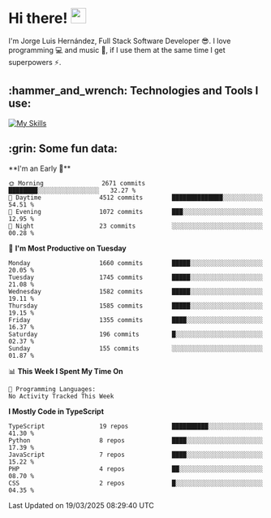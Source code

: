 <h1 align="left">
 <abc>
  <br>Hi there! <img src="https://user-images.githubusercontent.com/42378118/110234147-e3259600-7f4e-11eb-95be-0c4047144dea.gif" width="30"><br>
 </abc>
</h1>

I'm Jorge Luis Hernández, Full Stack Software Developer :sunglasses:. I love programming :computer: and music :musical_score:, if I use them at the same time I get superpowers :zap:. 


<h2 align="left">:hammer_and_wrench: Technologies and Tools I use:</h2>

[![My Skills](https://skillicons.dev/icons?i=js,ts,html,css,py,vue,react,next,nest,postgres,mysql)](https://skillicons.dev)

<h2 align="left">:grin: Some fun data:</h2>
<!--START_SECTION:waka-->
**I'm an Early 🐤** 

```text
🌞 Morning                2671 commits        ████████░░░░░░░░░░░░░░░░░   32.27 % 
🌆 Daytime                4512 commits        ██████████████░░░░░░░░░░░   54.51 % 
🌃 Evening                1072 commits        ███░░░░░░░░░░░░░░░░░░░░░░   12.95 % 
🌙 Night                  23 commits          ░░░░░░░░░░░░░░░░░░░░░░░░░   00.28 % 
```
📅 **I'm Most Productive on Tuesday** 

```text
Monday                   1660 commits        █████░░░░░░░░░░░░░░░░░░░░   20.05 % 
Tuesday                  1745 commits        █████░░░░░░░░░░░░░░░░░░░░   21.08 % 
Wednesday                1582 commits        █████░░░░░░░░░░░░░░░░░░░░   19.11 % 
Thursday                 1585 commits        █████░░░░░░░░░░░░░░░░░░░░   19.15 % 
Friday                   1355 commits        ████░░░░░░░░░░░░░░░░░░░░░   16.37 % 
Saturday                 196 commits         █░░░░░░░░░░░░░░░░░░░░░░░░   02.37 % 
Sunday                   155 commits         ░░░░░░░░░░░░░░░░░░░░░░░░░   01.87 % 
```


📊 **This Week I Spent My Time On** 

```text
💬 Programming Languages: 
No Activity Tracked This Week
```

**I Mostly Code in TypeScript** 

```text
TypeScript               19 repos            ██████████░░░░░░░░░░░░░░░   41.30 % 
Python                   8 repos             ████░░░░░░░░░░░░░░░░░░░░░   17.39 % 
JavaScript               7 repos             ████░░░░░░░░░░░░░░░░░░░░░   15.22 % 
PHP                      4 repos             ██░░░░░░░░░░░░░░░░░░░░░░░   08.70 % 
CSS                      2 repos             █░░░░░░░░░░░░░░░░░░░░░░░░   04.35 % 
```




 Last Updated on 19/03/2025 08:29:40 UTC
<!--END_SECTION:waka-->
